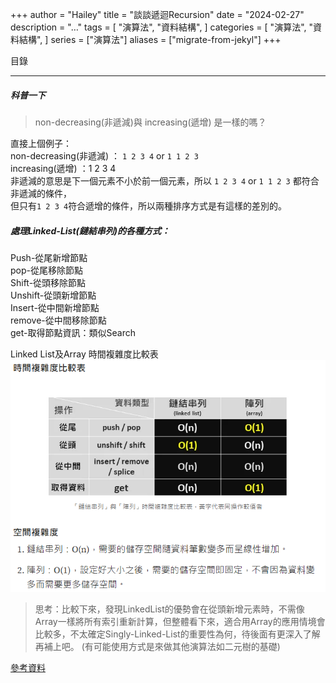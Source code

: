 +++
author = "Hailey"
title = "談談遞迴Recursion"
date = "2024-02-27"
description = "…"
tags = [
    "演算法",
    "資料結構",
]
categories = [
    "演算法",
    "資料結構",
]
series = ["演算法"]
aliases = ["migrate-from-jekyl"]
+++



目錄

---










##### 科普一下

> non-decreasing(非遞減)與 increasing(遞增) 是一樣的嗎？  

直接上個例子：  
non-decreasing(非遞減) ： `1 2 3 4`  or `1 1 2 3`  
increasing(遞增) ：1 2 3 4  
非遞減的意思是下一個元素不小於前一個元素，所以 `1 2 3 4`  or `1 1 2 3` 都符合非遞減的條件，  
但只有`1 2 3 4`符合遞增的條件，所以兩種排序方式是有這樣的差別的。



##### 處理Linked-List(鏈結串列)的各種方式：
Push-從尾新增節點  
pop-從尾移除節點  
Shift-從頭移除節點  
Unshift-從頭新增節點  
Insert-從中間新增節點  
remove-從中間移除節點  
get-取得節點資訊：類似Search  

Linked List及Array 時間複雜度比較表
![](imgs/時間複雜度比較表.png)
> 思考：比較下來，發現LinkedList的優勢會在從頭新增元素時，不需像Array一樣將所有索引重新計算，但整體看下來，適合用Array的應用情境會比較多，不太確定Singly-Linked-List的重要性為何，待後面有更深入了解再補上吧。
> (有可能使用方式是來做其他演算法如二元樹的基礎)


[參考資料](https://medium.com/@ralph-tech/%E8%B3%87%E6%96%99%E7%B5%90%E6%A7%8B%E5%AD%B8%E7%BF%92%E7%AD%86%E8%A8%98-%E9%8F%88%E7%B5%90%E4%B8%B2%E5%88%97-linked-list-%E9%99%A3%E5%88%97-array-ce8626a2a70 "資料結構學習筆記：鏈結串列（Linked List）& 陣列（Array）")